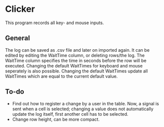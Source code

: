 # Clicker
This program records all key- and mouse inputs. 

## General
The log can be saved as .csv file and later on imported again. It can be edited by editing the WaitTime column, or deleting rows/the log. The WaitTime column specifies the time in seconds before the row will be executed. Changing the default WaitTimes for keyboard and mouse seperately is also possible. Changing the default WaitTimes update all WaitTimes which are equal to the current default value.

## To-do
- Find out how to register a change by a user in the table. Now, a signal is sent when a cell is selected; changing a value does not automatically update the log itself, first another cell has to be selected.
- Change row height, can be more compact.
